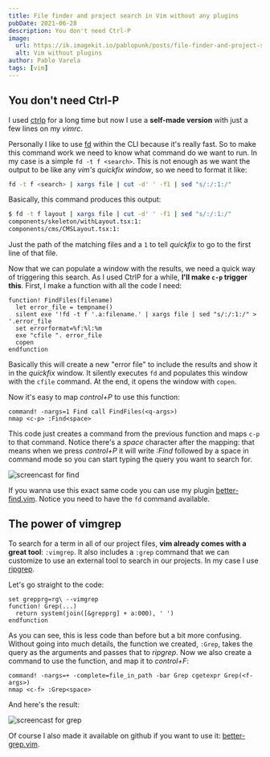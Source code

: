 ```yaml
---
title: File finder and project search in Vim without any plugins
pubDate: 2021-06-28
description: You don't need Ctrl-P
image:
  url: https://ik.imagekit.io/pablopunk/posts/file-finder-and-project-search-in-vim-without-any-plugins.jpg?updatedAt=1698057157506
  alt: Vim without plugins
author: Pablo Varela
tags: [vim]
---
```


## You don't need Ctrl-P

I used [ctrlp](https://github.com/ctrlpvim/ctrlp.vim) for a long time but now I use a **self-made version** with just a few lines on my _vimrc_.

Personally I like to use [fd](https://github.com/pablopunk/fd-find) within the CLI because it's really fast. So to make this command work we need to know what command do we want to run. In my case is a simple `fd -t f <search>`. This is not enough as we want the output to be like any _vim's quickfix window_, so we need to format it like:

```bash
fd -t f <search> | xargs file | cut -d' ' -f1 | sed "s/:/:1:/"
```

Basically, this command produces this output:

```bash
$ fd -t f layout | xargs file | cut -d' ' -f1 | sed "s/:/:1:/"
components/skeleton/withLayout.tsx:1:
components/cms/CMSLayout.tsx:1:
```

Just the path of the matching files and a `1` to tell _quickfix_ to go to the first line of that file.

Now that we can populate a window with the results, we need a quick way of triggering this search. As I used CtrlP for a while, **I'll make `c-p` trigger this**. First, I make a function with all the code I need:

```vim
function! FindFiles(filename)
  let error_file = tempname()
  silent exe '!fd -t f '.a:filename.' | xargs file | sed "s/:/:1:/" > '.error_file
  set errorformat=%f:%l:%m
  exe "cfile ". error_file
  copen
endfunction
```

Basically this will create a new "error file" to include the results and show it in the _quickfix_ window. It silently executes `fd` and populates this window with the `cfile` command. At the end, it opens the window with `copen`.

Now it's easy to map _control+P_ to use this function:

```vim
command! -nargs=1 Find call FindFiles(<q-args>)
nmap <c-p> :Find<space>
```

This code just creates a command from the previous function and maps `c-p` to that command. Notice there's a _space_ character after the mapping: that means when we press _control+P_ it will write _:Find_ followed by a space in command mode so you can start typing the query you want to search for.

![screencast for find](https://ik.imagekit.io/pablopunk/posts/1611497478-better-find.gif)

If you wanna use this exact same code you can use my plugin [better-find.vim](https://github.com/pablopunk/better-find.vim). Notice you need to have the `fd` command available.

## The power of vimgrep

To search for a term in all of our project files, **vim already comes with a great tool**: `:vimgrep`. It also includes a `:grep` command that we can customize to use an external tool to search in our projects. In my case I use [ripgrep](https://github.com/BurntSushi/ripgrep).

Let's go straight to the code:

```vim
set grepprg=rg\ --vimgrep
function! Grep(...)
  return system(join([&grepprg] + a:000), ' ')
endfunction
```

As you can see, this is less code than before but a bit more confusing. Without going into much details, the function we created, `:Grep`, takes the query as the arguments and passes that to _ripgrep_. Now we also create a command to use the function, and map it to _control+F_:

```vim
command! -nargs=+ -complete=file_in_path -bar Grep cgetexpr Grep(<f-args>)
nmap <c-f> :Grep<space>
```

And here's the result:

![screencast for grep](https://ik.imagekit.io/pablopunk/posts/1611497470-better-grep.gif)

Of course I also made it available on github if you want to use it: [better-grep.vim](https://github.com/pablopunk/better-grep.vim).
